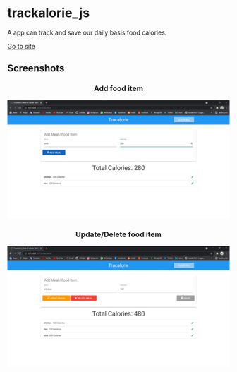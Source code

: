 # trackalorie_js
A app can track and save our daily basis food calories.

<p>
<a href='https://jolly-bhaskara-7cfa0e.netlify.app/'>Go to site</a>
</p>
<h2>Screenshots</h2>
<div align='center'>
<h3>Add food item</h3>
 <img src="READMEdocs/track-1.jpg" width="800px" alt="" />
 <h3>Update/Delete food item</h3>
 <img src="READMEdocs/track-2.jpg" width="800px" alt="" />

